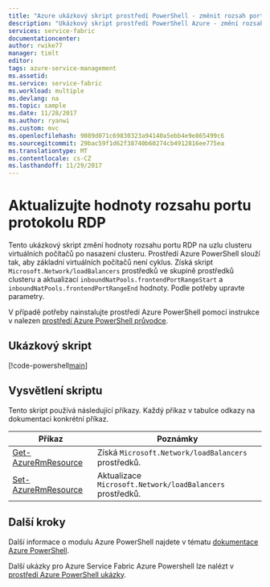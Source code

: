 ```yaml
---
title: "Azure ukázkový skript prostředí PowerShell - změnit rozsah portů RDP | Microsoft Docs"
description: "Ukázkový skript prostředí PowerShell Azure - změní rozsah portů RDP nasazené clusteru."
services: service-fabric
documentationcenter: 
author: rwike77
manager: timlt
editor: 
tags: azure-service-management
ms.assetid: 
ms.service: service-fabric
ms.workload: multiple
ms.devlang: na
ms.topic: sample
ms.date: 11/28/2017
ms.author: ryanwi
ms.custom: mvc
ms.openlocfilehash: 9089d071c69830323a94140a5ebb4e9e865499c6
ms.sourcegitcommit: 29bac59f1d62f38740b60274cb4912816ee775ea
ms.translationtype: MT
ms.contentlocale: cs-CZ
ms.lasthandoff: 11/29/2017
---
```

# <a name="update-the-rdp-port-range-values"></a>Aktualizujte hodnoty rozsahu portu protokolu RDP

Tento ukázkový skript změní hodnoty rozsahu portu RDP na uzlu clusteru virtuálních počítačů po nasazení clusteru.  Prostředí Azure PowerShell slouží tak, aby základní virtuálních počítačů není cyklus.  Získá skript `Microsoft.Network/loadBalancers` prostředků ve skupině prostředků clusteru a aktualizací `inboundNatPools.frontendPortRangeStart` a `inboundNatPools.frontendPortRangeEnd` hodnoty. Podle potřeby upravte parametry.

V případě potřeby nainstalujte prostředí Azure PowerShell pomocí instrukce v nalezen [prostředí Azure PowerShell průvodce](/powershell/azure/overview). 

## <a name="sample-script"></a>Ukázkový skript

[!code-powershell[main](../../../powershell_scripts/service-fabric/change-rdp-port-range/change-rdp-port-range.ps1 "Update the RDP port range values")]

## <a name="script-explanation"></a>Vysvětlení skriptu

Tento skript používá následující příkazy. Každý příkaz v tabulce odkazy na dokumentaci konkrétní příkaz.

| Příkaz | Poznámky |
|---|---|
| [Get-AzureRmResource](/powershell/module/azurerm.resources/get-azurermresource) | Získá `Microsoft.Network/loadBalancers` prostředků. |
|[Set-AzureRmResource](/powershell/module/azurerm.resources/set-azurermresource)|Aktualizace `Microsoft.Network/loadBalancers` prostředků.|

## <a name="next-steps"></a>Další kroky

Další informace o modulu Azure PowerShell najdete v tématu [dokumentace Azure PowerShell](/powershell/azure/overview).

Další ukázky pro Azure Service Fabric Azure Powershell lze nalézt v [prostředí Azure PowerShell ukázky](../service-fabric-powershell-samples.md).

